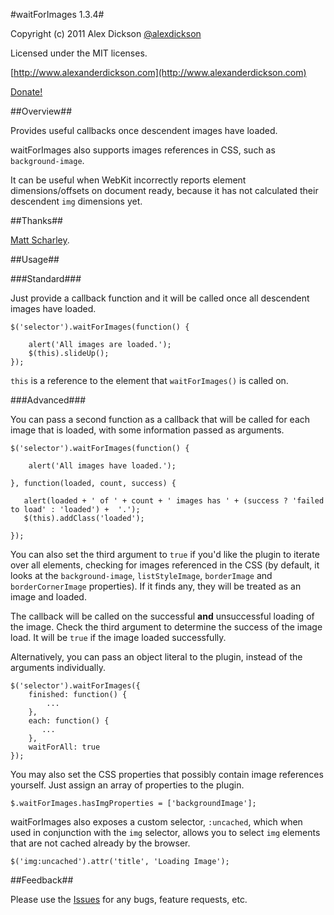 #waitForImages 1.3.4#

Copyright (c) 2011 Alex Dickson [@alexdickson](http://twitter.com/alexdickson)

Licensed under the MIT licenses.

[http://www.alexanderdickson.com](http://www.alexanderdickson.com)

[Donate!](https://www.paypal.com/cgi-bin/webscr?cmd=_s-xclick&hosted_button_id=6DLJ39QSQWDGE)

##Overview##

Provides useful callbacks once descendent images have loaded.

waitForImages also supports images references in CSS, such as `background-image`.

It can be useful when WebKit incorrectly reports element dimensions/offsets on document ready, because it has not calculated their descendent `img` dimensions yet.

##Thanks##

[Matt Scharley](https://github.com/mscharley).

##Usage##

###Standard###

Just provide a callback function and it will be called once all descendent images have loaded.

    $('selector').waitForImages(function() {
   
        alert('All images are loaded.');
        $(this).slideUp();
    });

`this` is a reference to the element that `waitForImages()` is called on.

###Advanced###

You can pass a second function as a callback that will be called for each image that is loaded, with some information passed as arguments.

    $('selector').waitForImages(function() {

        alert('All images have loaded.');

    }, function(loaded, count, success) {

       alert(loaded + ' of ' + count + ' images has ' + (success ? 'failed to load' : 'loaded') +  '.');
       $(this).addClass('loaded');

    });


You can also set the third argument to `true` if you'd like the plugin to iterate over all elements, checking for images referenced in the CSS (by default, it looks at the `background-image`, `listStyleImage`, `borderImage` and `borderCornerImage` properties). If it finds any, they will be treated as an image and loaded.

The callback will be called on the successful **and** unsuccessful loading of the image. Check the third argument to determine the success of the image load. It will be `true` if the image loaded successfully.

Alternatively, you can pass an object literal to the plugin, instead of the arguments individually.

    $('selector').waitForImages({
        finished: function() {
            ...
        },
        each: function() {
           ...
        },
        waitForAll: true
    });

You may also set the CSS properties that possibly contain image references yourself. Just assign an array of properties to the plugin.

    $.waitForImages.hasImgProperties = ['backgroundImage'];

waitForImages also exposes a custom selector, `:uncached`, which when used in conjunction with the `img` selector, allows you to select `img` elements that are not cached already by the browser.

    $('img:uncached').attr('title', 'Loading Image');

##Feedback##

Please use the [Issues](https://github.com/alexanderdickson/waitForImages/issues) for any bugs, feature requests, etc.

